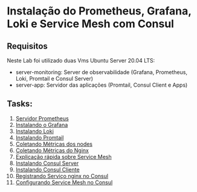 #  Instalação do Prometheus, Grafana, Loki e Service Mesh com Consul
## Requisitos
Neste Lab foi utilizado duas Vms Ubuntu Server 20.04 LTS:
  - server-monitoring: Server de observabilidade (Grafana, Prometheus, Loki, Promtail e Consul Server)
  - server-app: Servidor das aplicações (Promtail, Consul Client e Apps) 
## Tasks:
1. [Servidor Prometheus](metricas/Install_Prometheus_Server_vm.md)
2. [Instalando o Grafana](metricas/Install_Grafana_Server_vm.md)
3. [Instalando Loki](logs/Install_Loki_vm.md)
4. [Instalando Promtail](logs/Install_Promtail.md)
5. [Coletando Métricas dos nodes](metricas/exporters/Install_node_exporter.md)
6. [Coletando Métricas do Nginx](metricas/exporters/nginx_exporter.md)
7. [Explicação rápida sobre Service Mesh](service%20mesh/service_mesh_consul.md)
8. [Instalando Consul Server](service%20mesh/consul_install_server.md)
9. [Instalando Consul Cliente](service%20mesh/consul_install_client.md)
10. [Registrando Serviço nginx no Consul](service%20mesh/services/nginx/nginx_reg_consul.md)
11. [Configurando Service Mesh no Consul](service%20mesh/services/app_consul_up_run/deploy_app.md)
